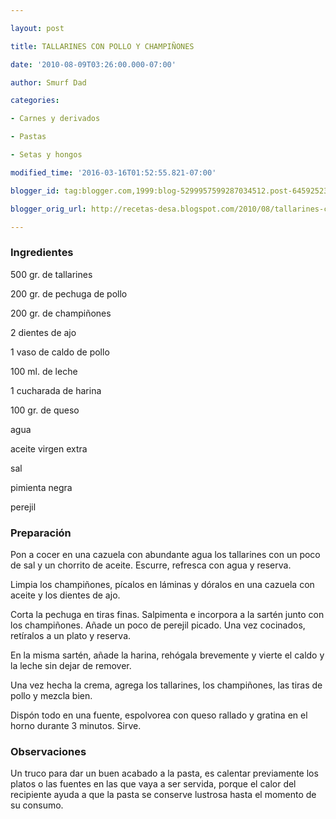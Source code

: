 ```yaml
---

layout: post

title: TALLARINES CON POLLO Y CHAMPIÑONES

date: '2010-08-09T03:26:00.000-07:00'

author: Smurf Dad

categories:

- Carnes y derivados

- Pastas

- Setas y hongos

modified_time: '2016-03-16T01:52:55.821-07:00'

blogger_id: tag:blogger.com,1999:blog-5299957599287034512.post-6459252364954724119

blogger_orig_url: http://recetas-desa.blogspot.com/2010/08/tallarines-con-pollo-y-champinones.html

---
```


<h3>Ingredientes</h3>

500 gr. de tallarines

200 gr. de pechuga de pollo

200 gr. de champiñones

2 dientes de ajo

1 vaso de caldo de pollo

100 ml. de leche

1 cucharada de harina

100 gr. de queso

agua

aceite virgen extra

sal

pimienta negra

perejil

<h3>Preparación</h3>

Pon a cocer en una cazuela con abundante agua los tallarines con un poco de sal y un chorrito de aceite. Escurre, refresca con agua y reserva.

Limpia los champiñones, pícalos en láminas y dóralos en una cazuela con aceite y los dientes de ajo.

Corta la pechuga en tiras finas. Salpimenta e incorpora a la sartén junto con los champiñones. Añade un poco de perejil picado. Una vez cocinados, retíralos a un plato y reserva.

En la misma sartén, añade la harina, rehógala brevemente y vierte el caldo y la leche sin dejar de remover.

Una vez hecha la crema, agrega los tallarines, los champiñones, las tiras de pollo y mezcla bien.

Dispón todo en una fuente, espolvorea con queso rallado y gratina en el horno durante 3 minutos. Sirve.

<h3>Observaciones</h3>

Un truco para dar un buen acabado a la pasta, es calentar previamente los platos o las fuentes en las que vaya a ser servida, porque el calor del recipiente ayuda a que la pasta se conserve lustrosa hasta el momento de su consumo.